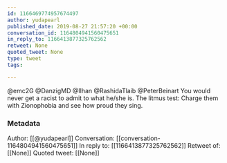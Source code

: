 ```yaml
---
id: 1166469774957674497
author: yudapearl
published_date: 2019-08-27 21:57:20 +00:00
conversation_id: 1164804941560475651
in_reply_to: 1166413877325762562
retweet: None
quoted_tweet: None
type: tweet
tags:

---
```


@emc2G @DanzigMD @Ilhan @RashidaTlaib @PeterBeinart You would never get a racist to admit to what he/she is. The litmus test: Charge them with Zionophobia and see how proud they sing.

### Metadata

Author: [[@yudapearl]]
Conversation: [[conversation-1164804941560475651]]
In reply to: [[1166413877325762562]]
Retweet of: [[None]]
Quoted tweet: [[None]]
